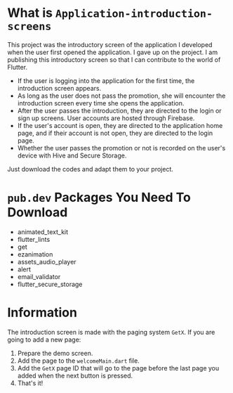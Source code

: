 # What is `Application-introduction-screens`

This project was the introductory screen of the application I developed when the user first opened the application. I gave up on the project. I am publishing this introductory screen so that I can contribute to the world of Flutter.

- If the user is logging into the application for the first time, the introduction screen appears.
- As long as the user does not pass the promotion, she will encounter the introduction screen every time she opens the application.
- After the user passes the introduction, they are directed to the login or sign up screens. User accounts are hosted through Firebase.
- If the user's account is open, they are directed to the application home page, and if their account is not open, they are directed to the login page.
- Whether the user passes the promotion or not is recorded on the user's device with Hive and Secure Storage.

Just download the codes and adapt them to your project.

# `pub.dev` Packages You Need To Download

- animated_text_kit
- flutter_lints
- get
- ezanimation
- assets_audio_player
- alert
- email_validator
- flutter_secure_storage

# Information

The introduction screen is made with the paging system `GetX`. If you are going to add a new page:
1. Prepare the demo screen.
2. Add the page to the `welcomeMain.dart` file.
3. Add the `GetX` page ID that will go to the page before the last page you added when the next button is pressed.
4. That's it!
